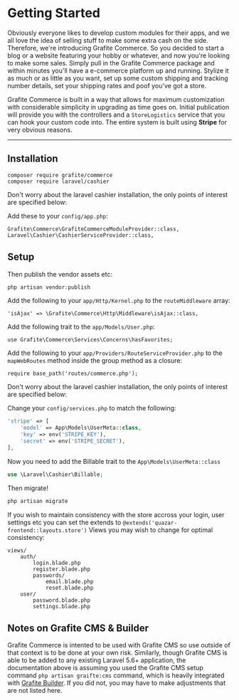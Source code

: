# Getting Started

<div class="logo">
    <span class="commerce-icon"></span>
</div>

Obviously everyone likes to develop custom modules for their apps, and we all love the idea of selling stuff to make some extra cash on the side. Therefore, we're introducing Grafite Commerce. So you decided to start a blog or a website featuring your hobby or whatever, and now you're looking to make some sales. Simply pull in the Grafite Commerce package and within minutes you'll have a e-commerce platform up and running. Stylize it as much or as little as you want, set up some custom shipping and tracking number details, set your shipping rates and poof you've got a store.

Grafite Commerce is built in a way that allows for maximum customization with considerable simplicity in upgrading as time goes on. Initial publication will provide you with the controllers and a `StoreLogistics` service that you can hook your custom code into. The entire system is built using **Stripe** for very obvious reasons.

---

## Installation

```
composer require grafite/commerce
composer require laravel/cashier
```

Don't worry about the laravel cashier installation, the only points of interest are specified below:

Add these to your `config/app.php`:

```
Grafite\Commerce\GrafiteCommerceModuleProvider::class,
Laravel\Cashier\CashierServiceProvider::class,
```

## Setup

Then publish the vendor assets etc:

```php
php artisan vendor:publish
```

Add the following to your `app/Http/Kernel.php` to the `routeMiddleware` array:
```
'isAjax' => \Grafite\Commerce\Http\Middleware\isAjax::class,
```

Add the following trait to the `app/Models/User.php`:
```
use Grafite\Commerce\Services\Concerns\hasFavorites;
```

Add the following to your `app/Providers/RouteServiceProvider.php` to the `mapWebRoutes` method inside the group method as a closure:
```
require base_path('routes/commerce.php');
```

Don't worry about the laravel cashier installation, the only points of interest are specified below:

Change your `config/services.php` to match the following:

```php
'stripe' => [
    'model' => App\Models\UserMeta::class,
    'key' => env('STRIPE_KEY'),
    'secret' => env('STRIPE_SECRET'),
],
```

Now you need to add the Billable trait to the `App\Models\UserMeta::class`

```php
use \Laravel\Cashier\Billable;
```

Then migrate!

```php
php artisan migrate
```

If you wish to maintain consistency with the store accross your login, user settings etc you can set the extends to `@extends('quazar-frontend::layouts.store')`
Views you may wish to change for optimal consistency:

```
views/
    auth/
        login.blade.php
        register.blade.php
        passwords/
            email.blade.php
            reset.blade.php
    user/
        password.blade.php
        settings.blade.php
```

## Notes on Grafite CMS & Builder
Grafite Commerce is intented to be used with Grafite CMS so use outside of that context is to be done at your own risk. Similarly, though Grafite CMS is able to be added to any existing Laravel 5.6+ application, the documentation above is assuming you used the Grafite CMS setup command `php artisan graifte:cms` command, which is heavily integrated with [Grafite Builder](https://builder.grafite.ca). If you did not, you may have to make adjustments that are not listed here.
